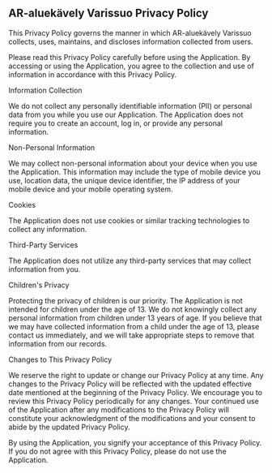## AR-aluekävely Varissuo Privacy Policy

This Privacy Policy governs the manner in which AR-aluekävely Varissuo collects, uses, maintains, and discloses information collected from users.

Please read this Privacy Policy carefully before using the Application. By accessing or using the Application, you agree to the collection and use of information in accordance with this Privacy Policy.

Information Collection

We do not collect any personally identifiable information (PII) or personal data from you while you use our Application. The Application does not require you to create an account, log in, or provide any personal information.

Non-Personal Information

We may collect non-personal information about your device when you use the Application. This information may include the type of mobile device you use, location data, the unique device identifier, the IP address of your mobile device and your mobile operating system.

Cookies

The Application does not use cookies or similar tracking technologies to collect any information.

Third-Party Services

The Application does not utilize any third-party services that may collect information from you.

Children's Privacy

Protecting the privacy of children is our priority. The Application is not intended for children under the age of 13. We do not knowingly collect any personal information from children under 13 years of age. If you believe that we may have collected information from a child under the age of 13, please contact us immediately, and we will take appropriate steps to remove that information from our records.

Changes to This Privacy Policy

We reserve the right to update or change our Privacy Policy at any time. Any changes to the Privacy Policy will be reflected with the updated effective date mentioned at the beginning of the Privacy Policy. We encourage you to review this Privacy Policy periodically for any changes. Your continued use of the Application after any modifications to the Privacy Policy will constitute your acknowledgment of the modifications and your consent to abide by the updated Privacy Policy.


By using the Application, you signify your acceptance of this Privacy Policy. If you do not agree with this Privacy Policy, please do not use the Application.
